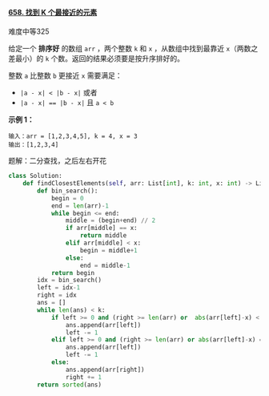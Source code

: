 #### [658. 找到 K 个最接近的元素](https://leetcode.cn/problems/find-k-closest-elements/)

难度中等325

给定一个 **排序好** 的数组 `arr` ，两个整数 `k` 和 `x` ，从数组中找到最靠近 `x`（两数之差最小）的 `k` 个数。返回的结果必须要是按升序排好的。

整数 `a` 比整数 `b` 更接近 `x` 需要满足：

- `|a - x| < |b - x|` 或者
- `|a - x| == |b - x|` 且 `a < b`

 

**示例 1：**

```
输入：arr = [1,2,3,4,5], k = 4, x = 3
输出：[1,2,3,4]
```



题解：二分查找，之后左右开花

```python
class Solution:
    def findClosestElements(self, arr: List[int], k: int, x: int) -> List[int]:
        def bin_search():
            begin = 0
            end = len(arr)-1
            while begin <= end:
                middle = (begin+end) // 2
                if arr[middle] == x:
                    return middle
                elif arr[middle] < x:
                    begin = middle+1
                else:
                    end = middle-1
            return begin
        idx = bin_search()
        left = idx-1
        right = idx
        ans = []
        while len(ans) < k:
            if left >= 0 and (right >= len(arr) or  abs(arr[left]-x) < abs(arr[right]-x)):
                ans.append(arr[left])
                left -= 1
            elif left >= 0 and (right >= len(arr) or abs(arr[left]-x) == abs(arr[right]-x)):
                ans.append(arr[left])
                left -= 1
            else:
                ans.append(arr[right])
                right += 1
        return sorted(ans)
        
```

